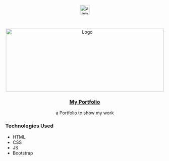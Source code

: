 <p align="center">
<a href="https://linkedin.com/in/ahmedhalbas" target="blank"><img align="center" src="https://cdn.jsdelivr.net/npm/simple-icons@3.0.1/icons/linkedin.svg" alt="ahmedhalbas" height="30" width="30" /></a>
</p>




<!-- PROJECT LOGO -->
<br />
<p align="center">
  <a href="https://ahmedhalbas.me">
    <img src="https://pngimage.net/wp-content/uploads/2018/06/portfolio-png-8.png" alt="Logo" width="500" height="200">
  </a>
  
   <a href="https://ahmedhalbas.me">
   <h3 align="center">My Portfolio</h3>
  </a>

  

  <p align="center">
    a Portfolio to show my work
    <br />
   
  </p>
</p>





### Technologies Used

* HTML
* CSS
* JS
* Bootstrap



